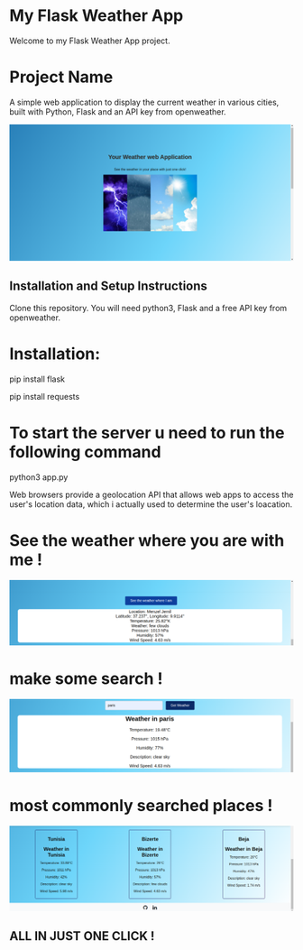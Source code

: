 # My Flask Weather App

Welcome to my Flask Weather App project.


# Project Name

A simple web application to display the current weather in various cities, built with Python, Flask and an API key from openweather. 

![alt text](<static/images/image copy.png>)

## Installation and Setup Instructions
Clone this repository. You will need python3, Flask and a free API key from openweather.

# Installation:

pip install flask

pip install requests

# To start the server u need to run the following command

python3 app.py


Web browsers provide a geolocation API that allows web apps to access the user's location data, which i actually used to determine the user's loacation.

# See the weather where you are with me !
![alt text](image-2.png)

# make some search !

![alt text](image-3.png)

# most commonly searched places !

![alt text](<static/images/image copy 4.png>)

## ALL IN JUST ONE CLICK !